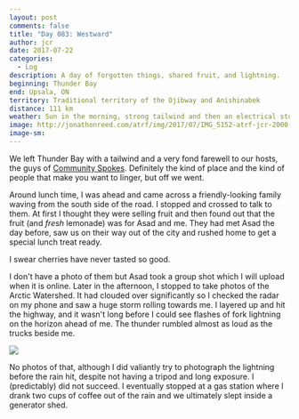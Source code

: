 ```yaml
---
layout: post
comments: false
title: "Day 083: Westward"
author: jcr
date: 2017-07-22
categories:
  - Log
description: A day of forgotten things, shared fruit, and lightning.
beginning: Thunder Bay
end: Upsala, ON
territory: Traditional territory of the Ojibway and Anishinabek
distance: 111 km
weather: Sun in the morning, strong tailwind and then an electrical storm, 19 ºC
image: http://jonathonreed.com/atrf/img/2017/07/IMG_5152-atrf-jcr-2000-web.jpg
image-sm:
---
```


We left Thunder Bay with a tailwind and a very fond farewell to our hosts, the guys of <a href="www.communityspokes.com/" target="blank">Community Spokes</a>. Definitely the kind of place and the kind of people that make you want to linger, but off we went.

Around lunch time, I was ahead and came across a friendly-looking family waving from the south side of the road. I stopped and crossed to talk to them. At first I thought they were selling fruit and then found out that the fruit (and <i>fresh</i> lemonade) was for Asad and me. They had met Asad the day before, saw us on their way out of the city and rushed home to get a special lunch treat ready.

I swear cherries have never tasted so good.

I don't have a photo of them but Asad took a group shot which I will upload when it is online. Later in the afternoon, I stopped to take photos of the Arctic Watershed. It had clouded over significantly so I checked the radar on my phone and saw a huge storm rolling towards me. I layered up and hit the highway, and it wasn't long before I could see flashes of fork lightning on the horizon ahead of me. The thunder rumbled almost as loud as the trucks beside me.

<img src="http://jonathonreed.com/atrf/img/2017/07/IMG_5155-atrf-jcr-2000-web.jpg">

No photos of that, although I did valiantly try to photograph the lightning before the rain hit, despite not having a tripod and long exposure. I (predictably) did not succeed. I eventually stopped at a gas station where I drank two cups of coffee out of the rain and we ultimately slept inside a generator shed.